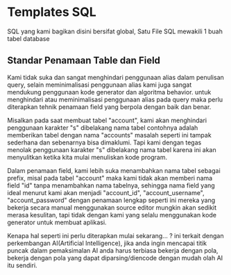 # Templates SQL
SQL yang kami bagikan disini bersifat global, Satu File SQL mewakili 1 buah tabel database

## Standar Penamaan Table dan Field
Kami tidak suka dan sangat menghindari penggunaan alias dalam penulisan query, selain meminimalisasi penggunaan alias kami juga sangat mendukung penggunaan kode generator dan algoritma behavior. untuk menghindari atau meminimalisasi penggunaan alias pada query maka perlu diterapkan tehnik penamaan field yang berpola dengan baik dan benar.

Misalkan pada saat membuat tabel "account", kami akan menghindari penggunaan karakter "s" dibelakang nama tabel contohnya adalah memberikan tabel dengan nama "accounts" masalah seperti ini tampak sederhana dan sebenarnya bisa dimaklumi. Tapi kami dengan tegas menolak penggunaan karakter "s" dibelakang nama tabel karena ini akan menyulitkan ketika kita mulai menuliskan kode program.

Dalam penamaan field, kami lebih suka menambahkan nama tabel sebagai prefix, misal pada tabel "account" maka kami tidak akan memberi nama field "id" tanpa menambahkan nama tabelnya, sehingga nama field yang ideal menurut kami akan menjadi "account_id", "account_username", "account_password" dengan penamaan lengkap seperti ini mereka yang bekerja secara manual menggunakan source editor mungkin akan sedikit merasa kesulitan, tapi tidak dengan kami yang selalu menggunakan kode generator untuk membuat aplikasi.

Kenapa hal seperti ini perlu diterapkan mulai sekarang... ? ini terkait dengan perkembangan AI(Artificial Intelligence), jika anda ingin mencapai titik puncak dalam pemaksimalan AI anda harus terbiasa bekerja dengan pola, bekerja dengan pola yang dapat diparsing/diencode dengan mudah olah AI itu sendiri.
